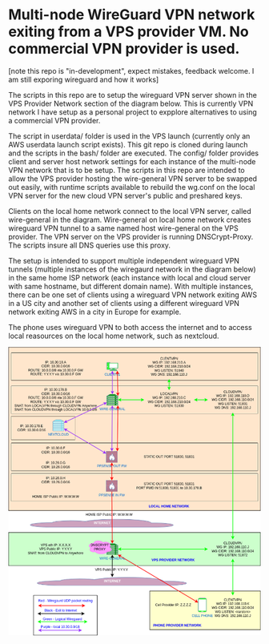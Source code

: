 # Multi-node WireGuard VPN network exiting from a VPS provider VM. No commercial VPN provider is used.

[note this repo is "in-development", expect mistakes, feedback welcome. I am still exporing wireguard and how it works]

The scripts in this repo are to setup the wireguard VPN server shown in the VPS Provider Network section of the diagram below. This is currently VPN network I have setup as a personal project to expplore alternatives to using a commercial VPN provider.

The script in userdata/ folder is used in the VPS launch (currently only an AWS userdata launch script exists). This git repo is cloned during launch and the scripts in the bash/ folder are executed. The config/ folder provides client and server host network settings for each instance of the multi-node VPN network that is to be setup. The scripts in this repo are intended to allow the VPS provider hosting the wire-general VPN server to be swapped out easily, with runtime scripts available to rebuild the wg.conf on the local VPN server for the new cloud VPN server's public and preshared keys.

Clients on the local home network connect to the local VPN server, called wire-general in the diagram. Wire-general on local home network creates wireguard VPN tunnel to a same named host wire-general on the VPS provider. The VPN server on the VPS provider is running DNSCrypt-Proxy. The scripts insure all DNS queries use this proxy.

The setup is intended to support multiple independent wireguard VPN tunnels (multiple instances of the wiregaurd network in the diagram below) in the same home ISP network (each instance with local and cloud server with same hostname, but different domain name). With multiple instances, there can be one set of clients using a wireguard VPN network exiting AWS in a US city and another set of clients using a different wireguard VPN network exiting AWS in a city in Europe for example.

The phone uses wireguard VPN to both access the internet and to access local reasources on the local home network, such as nextcloud.

![Alt text](docs/wireguard-network-diagram.drawio.png?raw=true "Multi-node VPN Newtrk Diagram")

